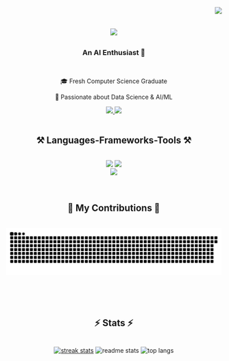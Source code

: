 <img align="right" src="https://visitor-badge.laobi.icu/badge?page_id=mghalix.mghalix" />


<h1 align="center">
    <img src="https://readme-typing-svg.herokuapp.com/?font=Righteous&size=35&center=true&vCenter=true&width=500&height=70&duration=4000&lines=Hi+There!+👋;+I'm+Mohanad+Ghali!;" />
</h1>

<h3 align="center">An AI Enthusiast 🤖</h3>



<br/>

<div align="center">

🎓 Fresh Computer Science Graduate

🤖 Passionate about Data Science & AI/ML

<!--🔭 I’m currently working on **a navigation system**-->

 <!--🌱 I’m currently learning **DeepLearning, CV**-->

 </div>


<div align="center">
  <a href="mailto:mghalix@gmail.com">
    <img src="https://img.shields.io/badge/Gmail-333333?style=for-the-badge&logo=gmail&logoColor=red" />
  </a>
  <a href="https://linkedin.com/in/mghalix" target="_blank">
    <img src="https://img.shields.io/badge/LinkedIn-0077B5?style=for-the-badge&logo=linkedin&logoColor=white" target="_blank" />
  </a>
  <!-- TODO: Add Portfolio -->
</div>


<br/>
<h2 align="center">⚒️ Languages-Frameworks-Tools ⚒️</h2>
<br/>
<div align="center">
    <img src="https://skillicons.dev/icons?i=c,cpp,cs,java,html,css,python,mysql,bash" />
    <img src="https://go-skill-icons.vercel.app/api/icons?i=selenium,opencv,pandas,matplotlib,numpy,scipy,sklearn,tensorflow" />
    <br/>
    <img src="https://skillicons.dev/icons?i=linux,git,github,neovim,vscode,obsidian,notion" /><br/>
</p>
</div>

<br/>


<div align="center">
  <h2>🐍 My Contributions 🐍</h2>
  <br/>
  <img alt="snake eating my contributions" src="https://raw.githubusercontent.com/mghalix/mghalix/output/github-contribution-grid-snake.svg" />

  <br/><br/><br/>
</div>


<h2 align="center">⚡ Stats ⚡</h2>
<br/>
<div align=center>
  <a href="https://git.io/streak-stats"><img width=390 src="https://streak-stats.demolab.com?user=mghalix&theme=react" alt="streak stats"/></a>
  <img width=390 src="https://github-readme-stats.vercel.app/api?username=mghalix&count_private=true&show_icons=true&theme=react&rank_icon=github&border_radius=10" alt="readme stats" />
  <img width=325 src="https://github-readme-stats.vercel.app/api/top-langs/?username=mghalix&hide=jupyter%20notebook,HTML,JavaScript,CSS,Makefile&langs_count=8&layout=compact&theme=react&border_radius=10&size_weight=0.5&count_weight=0.5" alt="top langs" />
</div>

<br/></br>


<!--
<br/>

<div align="center">
<a href='https://ko-fi.com/mghalix' target='_blank'><img height='64' style='border:0px;height:64px;' src='https://storage.ko-fi.com/cdn/kofi1.png?v=3' border='0' alt='Buy Me a Coffee at ko-fi.com' /></a>
</div>

<br/>
-->
